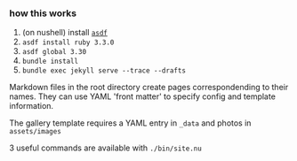 ### how this works

1. (on nushell) install [`asdf`](https://github.com/asdf-vm/asdf-ruby)
1. `asdf install ruby 3.3.0`
1. `asdf global 3.30`
1. `bundle install`
1. `bundle exec jekyll serve --trace --drafts`

Markdown files in the root directory create pages correspondending to their names. They can use YAML 'front matter' to specify config and template information.

The gallery template requires a YAML entry in `_data` and photos in `assets/images`

3 useful commands are available with `./bin/site.nu`
